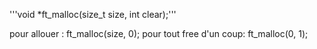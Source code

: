 '''void *ft_malloc(size_t size, int clear);'''

pour allouer : ft_malloc(size, 0);
pour tout free d'un coup: ft_malloc(0, 1);
